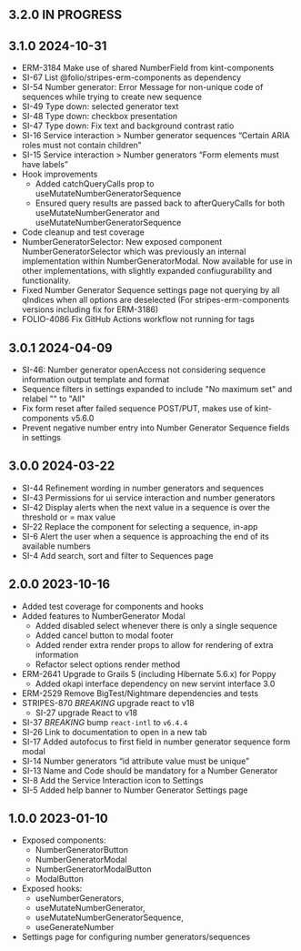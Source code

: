 ## 3.2.0 IN PROGRESS

## 3.1.0 2024-10-31
  * ERM-3184 Make use of shared NumberField from kint-components
  * SI-67 List @folio/stripes-erm-components as dependency
  * SI-54 Number generator: Error Message for non-unique code of sequences while trying to create new sequence
  * SI-49 Type down: selected generator text
  * SI-48 Type down: checkbox presentation
  * SI-47 Type down: Fix text and background contrast ratio
  * SI-16 Service interaction > Number generator sequences “Certain ARIA roles must not contain children”
  * SI-15 Service interaction > Number generators “Form elements must have labels”
  * Hook improvements
    * Added catchQueryCalls prop to useMutateNumberGeneratorSequence
    * Ensured query results are passed back to afterQueryCalls for both useMutateNumberGenerator and useMutateNumberGeneratorSequence
  * Code cleanup and test coverage
  * NumberGeneratorSelector: New exposed component NumberGeneratorSelector which was previously an internal implementation within NumberGeneratorModal. Now available for use in other implementations, with slightly expanded confiugurability and functionality.
  * Fixed Number Generator Sequence settings page not querying by all qIndices when all options are deselected (For stripes-erm-components versions including fix for ERM-3186)
  * FOLIO-4086 Fix GitHub Actions workflow not running for tags

## 3.0.1 2024-04-09
  * SI-46: Number generator openAccess not considering sequence information output template and format
  * Sequence filters in settings expanded to include "No maximum set" and relabel "" to "All"
  * Fix form reset after failed sequence POST/PUT, makes use of kint-components v5.6.0
  * Prevent negative number entry into Number Generator Sequence fields in settings

## 3.0.0 2024-03-22
  * SI-44 Refinement wording in number generators and sequences
  * SI-43 Permissions for ui service interaction and number generators
  * SI-42 Display alerts when the next value in a sequence is over the threshold or = max value
  * SI-22 Replace the component for selecting a sequence, in-app
  * SI-6 Alert the user when a sequence is approaching the end of its available numbers
  * SI-4 Add search, sort and filter to Sequences page

## 2.0.0 2023-10-16
  * Added test coverage for components and hooks
  * Added features to NumberGenerator Modal
    * Added disabled select whenever there is only a single sequence
    * Added cancel button to modal footer
    * Added render extra render props to allow for rendering of extra information 
    * Refactor select options render method
  * ERM-2641 Upgrade to Grails 5 (including Hibernate 5.6.x) for Poppy
    * Added okapi interface dependency on new servint interface 3.0
  * ERM-2529 Remove BigTest/Nightmare dependencies and tests
  * STRIPES-870 *BREAKING* upgrade react to v18
    * SI-27 upgrade React to v18
  * SI-37 *BREAKING* bump `react-intl` to `v6.4.4`
  * SI-26 Link to documentation to open in a new tab
  * SI-17 Added autofocus to first field in number generator sequence form modal  
  * SI-14 Number generators “id attribute value must be unique”
  * SI-13 Name and Code should be mandatory for a Number Generator
  * SI-8 Add the Service Interaction icon to Settings
  * SI-5 Added help banner to Number Generator Settings page

## 1.0.0 2023-01-10
  * Exposed components:
    * NumberGeneratorButton
    * NumberGeneratorModal
    * NumberGeneratorModalButton
    * ModalButton
  * Exposed hooks:
    * useNumberGenerators,
    * useMutateNumberGenerator,
    * useMutateNumberGeneratorSequence,
    * useGenerateNumber
  * Settings page for configuring number generators/sequences
